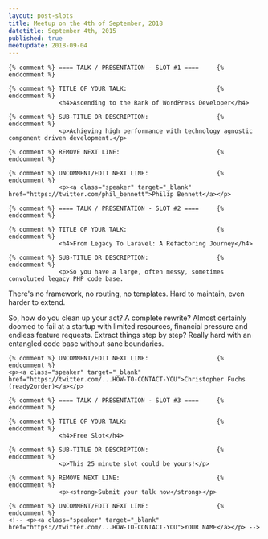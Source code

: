 ```yaml
---
layout: post-slots
title: Meetup on the 4th of September, 2018
datetitle: September 4th, 2015
published: true
meetupdate: 2018-09-04
---
```


<div class="slot span4"><div class="icon-awesome"><i class="icon-comment-alt"></i></div>

    {% comment %} ==== TALK / PRESENTATION - SLOT #1 ====     {% endcomment %}

    {% comment %} TITLE OF YOUR TALK:                         {% endcomment %}
                  <h4>Ascending to the Rank of WordPress Developer</h4>

    {% comment %} SUB-TITLE OR DESCRIPTION:                   {% endcomment %}
                  <p>Achieving high performance with technology agnostic component driven development.</p>

    {% comment %} REMOVE NEXT LINE:                           {% endcomment %}

    {% comment %} UNCOMMENT/EDIT NEXT LINE:                   {% endcomment %}
                  <p><a class="speaker" target="_blank" href="https://twitter.com/phil_bennett">Philip Bennett</a></p>

</div>

<div class="slot span4"><div class="icon-awesome"><i class="icon-comment-alt"></i></div>

    {% comment %} ==== TALK / PRESENTATION - SLOT #2 ====     {% endcomment %}

    {% comment %} TITLE OF YOUR TALK:                         {% endcomment %}
                  <h4>From Legacy To Laravel: A Refactoring Journey</h4>

    {% comment %} SUB-TITLE OR DESCRIPTION:                   {% endcomment %}
                  <p>So you have a large, often messy, sometimes convoluted legacy PHP code base.
There's no framework, no routing, no templates. Hard to maintain, even harder to extend.

So, how do you clean up your act?
A complete rewrite? Almost certainly doomed to fail at a startup with limited resources, financial pressure and endless feature requests.
Extract things step by step? Really hard with an entangled code base without sane boundaries.</p>

    {% comment %} UNCOMMENT/EDIT NEXT LINE:                   {% endcomment %}
    <p><a class="speaker" target="_blank" href="https://twitter.com/...HOW-TO-CONTACT-YOU">Christopher Fuchs (ready2order)</a></p>

</div>

<div class="slot span4"><div class="icon-awesome"><i class="icon-comment-alt"></i></div>

    {% comment %} ==== TALK / PRESENTATION - SLOT #3 ====     {% endcomment %}

    {% comment %} TITLE OF YOUR TALK:                         {% endcomment %}
                  <h4>Free Slot</h4>

    {% comment %} SUB-TITLE OR DESCRIPTION:                   {% endcomment %}
                  <p>This 25 minute slot could be yours!</p>

    {% comment %} REMOVE NEXT LINE:                           {% endcomment %}
                  <p><strong>Submit your talk now</strong></p>

    {% comment %} UNCOMMENT/EDIT NEXT LINE:                   {% endcomment %}
    <!-- <p><a class="speaker" target="_blank" href="https://twitter.com/...HOW-TO-CONTACT-YOU">YOUR NAME</a></p> -->

</div>
